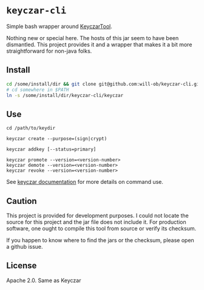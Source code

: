 `keyczar-cli`
======================

Simple bash wrapper around [KeyczarTool]().

Nothing new or special here. The hosts of this jar seem to have been dismantled. This project provides it and a wrapper that makes it a bit more straightforward for non-java folks.

Install
---------------

```bash
cd /some/install/dir && git clone git@github.com:will-ob/keyczar-cli.git
# cd somewhere in $PATH
ln -s /some/install/dir/keyczar-cli/keyczar
```


Use
-----------

```
cd /path/to/keydir

keyczar create --purpose=(sign|crypt)

keyczar addkey [--status=primary]

keyczar promote --version=<version-number>
keyczar demote --version=<version-number>
keyczar revoke --version=<version-number>
```

See [keyczar documentation](http://keyczar.googlecode.com/files/keyczar05b.pdf) for more details on command use.

Caution
-------

This project is provided for development purposes. I could not locate the source for this project and the jar file does not include it. For production software, one ought to compile this tool from source or verify its checksum.

If you happen to know where to find the jars or the checksum, please open a github issue.

License
----------

Apache 2.0. Same as Keyczar
